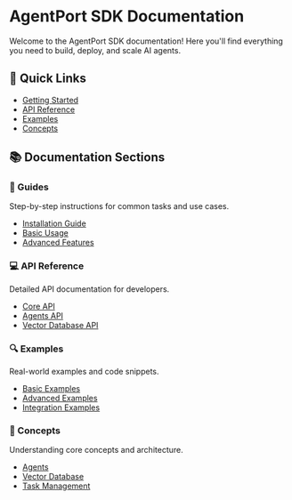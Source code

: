 # AgentPort SDK Documentation

Welcome to the AgentPort SDK documentation! Here you'll find everything you need to build, deploy, and scale AI agents.

## 🚀 Quick Links

- [Getting Started](./guides/getting-started.md)
- [API Reference](./api/README.md)
- [Examples](./examples/README.md)
- [Concepts](./concepts/README.md)

## 📚 Documentation Sections

### 🎯 Guides
Step-by-step instructions for common tasks and use cases.
- [Installation Guide](./guides/installation.md)
- [Basic Usage](./guides/basic-usage.md)
- [Advanced Features](./guides/advanced-features.md)

### 💻 API Reference
Detailed API documentation for developers.
- [Core API](./api/core.md)
- [Agents API](./api/agents.md)
- [Vector Database API](./api/vector-db.md)

### 🔍 Examples
Real-world examples and code snippets.
- [Basic Examples](./examples/basic.md)
- [Advanced Examples](./examples/advanced.md)
- [Integration Examples](./examples/integration.md)

### 🧩 Concepts
Understanding core concepts and architecture.
- [Agents](./concepts/agents.md)
- [Vector Database](./concepts/vector-db.md)
- [Task Management](./concepts/tasks.md)
